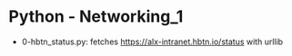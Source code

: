 # Python - Networking_1

* 0-hbtn_status.py: fetches https://alx-intranet.hbtn.io/status with urllib


